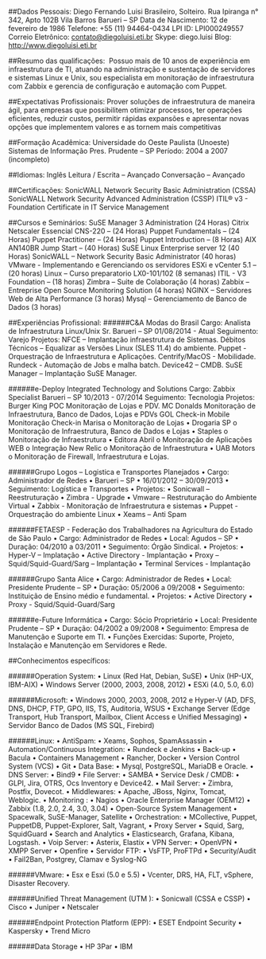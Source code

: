 ##Dados Pessoais:
Diego Fernando Luisi
Brasileiro, Solteiro.
Rua Ipiranga n° 342, Apto 102B Vila Barros Barueri – SP
Data de Nascimento: 12 de fevereiro de 1986
Telefone: +55 (11) 94464-0434 
LPI ID: LPI000249557 
Correio Eletrônico: contato@diegoluisi.eti.br 
Skype: diego.luisi
Blog: http://www.diegoluisi.eti.br


##Resumo das qualificações: 
Possuo mais de 10 anos de experiência em infraestrutura de TI, atuando na administração e sustentação de servidores e sistemas Linux e Unix, sou especialista em monitoração de infraestrutura com Zabbix e gerencia de configuração e automação com Puppet.


##Expectativas Profissionais:
Prover soluções de infraestrutura de maneira ágil, para empresas que possibilitem otimizar processos, ter operações eficientes, reduzir custos, permitir rápidas expansões e apresentar novas opções que implementem valores e as tornem mais competitivas

##Formação Acadêmica:
Universidade do Oeste Paulista (Unoeste) 
Sistemas de Informação
Pres. Prudente – SP
Período:  2004 a 2007 (incompleto)

##Idiomas:
Inglês
Leitura / Escrita – Avançado
Conversação – Avançado

##Certificações:
SonicWALL Network Security Basic Administration (CSSA)
SonicWALL Network Security Advanced Administration (CSSP)
ITIL® v3 - Foundation Certificate in IT Service Management

##Cursos e Seminários:
SuSE Manager 3 Administration (24 Horas)
Citrix Netscaler Essencial CNS-220 – (24 Horas)
Puppet Fundamentals – (24 Horas)
Puppet Practitioner – (24 Horas)
Puppet Introduction – (8 Horas)
AIX AN140BR Jump Start – (40 Horas)
SuSE Linux Enterprise server 12 (40 Horas)
SonicWALL – Network Security Basic Administrator (40 horas)
VMware - Implementando e Gerenciando os servidores ESXi e vCenter 5.1 – (20 horas) 
Linux – Curso preparatorio LX0-101/102 (8 semanas)
ITIL - V3 Foundation – (18 horas)
Zimbra – Suite de Colaboração (4 horas)
Zabbix – Entreprise Open Source Monitoring Solution (4 horas)
NGINX – Servidores Web de Alta Performance (3 horas)
Mysql – Gerenciamento de Banco de Dados (3 horas)

##Experiências Profissional:
######C&A Modas do Brasil
Cargo: Analista de Infraestrutura Linux/Unix Sr.
Barueri – SP
01/08/2014 - Atual
Seguimento: Varejo
Projetos:
NFCE – Implantação infraestrutura de Sistemas.
Débitos Técnicos – Equalizar as Versões Linux (SLES 11.4) do ambiente.
Puppet - Orquestração de Infraestrutura e Aplicações.
Centrify/MacOS - Mobilidade.
Rundeck - Automação de Jobs e malha batch.
Device42 – CMDB. 
SuSE Manager – Implantação SuSE Manager.

######e-Deploy Integrated Technology and Solutions
Cargo: Zabbix Specialist 
Barueri – SP
10/2013  - 07/2014
Seguimento: Tecnologia
Projetos: 
Burger King
POC Monitoração de Lojas e PDV.
MC Donalds 
Monitoração de Infraestrutura, Banco de Dados, Lojas e PDVs
GOL
Check-in Mobile
Monitoração Check-in
Marisa
o	Monitoração de Lojas
•	Drogaria SP
o	Monitoração de Infraestrutura, Banco de Dados e Lojas
•	Staples
o	Monitoração de Infraestrutura
•	Editora Abril
o	Monitoração de Aplicações WEB
o	Integração New Relic
o	Monitoração de Infraestrutura
•	UAB Motors
o	Monitoração de Firewall, Infraestrutura e Lojas.

######Grupo Logos – Logistica e Transportes Planejados
•	Cargo: Administrador de Redes
•	Barueri – SP
•	16/01/2012 – 30/09/2013
•	Seguimento: Logística e Transportes
•	Projetos: 
•	Sonicwall – Reestruturação 
•	Zimbra - Upgrade
•	Vmware – Restruturação do Ambiente Virtual
•	Zabbix -  Monitoração de Infraestrutura e sistemas
•	Puppet - Orquestração do ambiente Linux
•	Xeams – Anti Spam



######FETAESP - Federação dos Trabalhadores na Agricultura do Estado de São Paulo
•	Cargo: Administrador de Redes
•	Local: Agudos – SP
•	Duração: 04/2010 a 03/2011
•	Seguimento: Órgão Sindical. 
•	Projetos:
•	Hyper-V – Implatação 
•	Active Directory - Implantação 
•	Proxy – Squid/Squid-Guard/Sarg – Implantação 
•	Terminal Services - Implantação

######Grupo Santa Alice
•	Cargo: Administrador de Redes
•	Local: Presidente Prudente – SP
•	Duração: 05/2006 a 09/2008
•	Seguimento: Instituição de Ensino médio e fundamental.
•	Projetos: 
•	Active Directory 
•	Proxy - Squid/Squid-Guard/Sarg

######e-Future Informática
•	Cargo: Sócio Proprietário
•	Local: Presidente Prudente – SP
•	Duração: 04/2002 a 09/2008
•	Seguimento: Empresa de Manutenção e Suporte em TI.
•	Funções Exercidas: Suporte, Projeto, Instalação e Manutenção em Servidores e Rede.


##Conhecimentos específicos:

######Operation System:
•	Linux (Red Hat, Debian, SuSE)
•	Unix (HP-UX, IBM-AIX)
•	Windows Server (2000, 2003, 2008, 2012)
•	ESXi (4.0, 5.0, 6.0)


######Microsoft:
•	Windows 2000, 2003, 2008, 2012 e Hyper-V (AD, DFS, DNS, DHCP, FTP, GPO, IIS, TS, Auditoria, WSUS
•	Exchange Server (Edge Transport, Hub Transport, Mailbox, Client Access e Unified Messaging)
•	Servidor Banco de Dados (MS SQL, Firebird)


######Linux:
•	AntiSpam:
•	Xeams, Sophos, SpamAssassin
•	Automation/Continuous Integration:
•	Rundeck e Jenkins
•	Back-up 
•	Bacula
•	Containers Management
•	Rancher, Docker
•	Version Control System (VCS)
•	Git
•	Data Base:
•	Mysql, PostgreSQL, MariaDB e Oracle.
•	DNS Server:
•	Bind9
•	File Server:
•	SAMBA
•	Service Desk / CMDB:
•	GLPI, Jira, OTRS, Ocs Inventory e Device42.
•	Mail Server:
•	Zimbra, Postfix, Dovecot.
•	Middlewares:
•	Apache, JBoss, Nginx, Tomcat, Weblogic.
•	Monitoring :
•	Nagios
•	Oracle Enterprise Manager (OEM12)
•	Zabbix (1.8, 2.0, 2.4, 3.0, 3.04)
•	Open-Source System Management
•	Spacewalk, SuSE-Manager, Satellite
•	Orchestration:
•	MCollective, Puppet, PuppetDB, Puppet-Explorer, Salt, Vagrant, 
•	Proxy Server 
•	Squid, Sarg, SquidGuard
•	Search and Analytics
•	Elasticsearch, Grafana, Kibana, Logstash.
•	Voip Server:
•	Asterix, Elastix
•	VPN Server:
•	 OpenVPN
•	XMPP Server 
•	Openfire
•	Servidor FTP:
•	VsFTP, ProFTPd
•	Security/Audit
•	Fail2Ban, Postgrey, Clamav e Syslog-NG

######VMware:
•	Esx e Esxi (5.0 e 5.5)
•	Vcenter, DRS, HA, FLT, vSphere, Disaster Recovery.

######Unified Threat Management (UTM ):
•	Sonicwall (CSSA e CSSP)
•	Cisco 
•	Juniper
•	Netscaler

######Endpoint Protection Platform (EPP):
•	ESET Endpoint Security
•	Kaspersky
•	Trend Micro

######Data Storage
•	HP 3Par
•	IBM 

